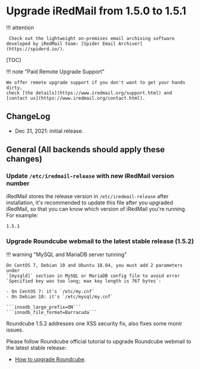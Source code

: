 # Upgrade iRedMail from 1.5.0 to 1.5.1

!!! attention

	 Check out the lightweight on-premises email archiving software developed by iRedMail team: [Spider Email Archiver](https://spiderd.io/).

[TOC]

!!! note "Paid Remote Upgrade Support"

    We offer remote upgrade support if you don't want to get your hands dirty,
    check [the details](https://www.iredmail.org/support.html) and
    [contact us](https://www.iredmail.org/contact.html).

## ChangeLog

- Dec 31, 2021: initial release.

## General (All backends should apply these changes)

### Update `/etc/iredmail-release` with new iRedMail version number

iRedMail stores the release version in `/etc/iredmail-release` after
installation, it's recommended to update this file after you upgraded iRedMail,
so that you can know which version of iRedMail you're running. For example:

```
1.5.1
```

### Upgrade Roundcube webmail to the latest stable release (1.5.2)

!!! warning "MySQL and MariaDB server tunning"

    On CentOS 7, Debian 10 and Ubuntu 18.04, you must add 2 parameters under
    `[mysqld]` section in MySQL or MariaDB config file to avoid error
    `Specified key was too long; max key length is 767 bytes`:

    - On CentOS 7: it's `/etc/my.cnf`
    - On Debian 10: it's `/etc/mysql/my.cnf`

    ```innodb_large_prefix=ON```
    ```innodb_file_format=Barracuda```

Roundcube 1.5.2 addresses one XSS security fix, also fixes some monir issues.

Please follow Roundcube official tutorial to upgrade Roundcube webmail to the
latest stable release:

* [How to upgrade Roundcube](https://github.com/roundcube/roundcubemail/wiki/Upgrade).
